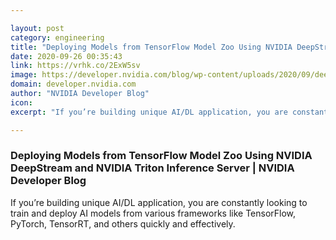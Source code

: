 ```yaml
---

layout: post
category: engineering
title: "Deploying Models from TensorFlow Model Zoo Using NVIDIA DeepStream and NVIDIA Triton Inference Server"
date: 2020-09-26 00:35:43
link: https://vrhk.co/2ExW5sv
image: https://developer.nvidia.com/blog/wp-content/uploads/2020/09/deepstream-app-window-with-detected-cars-1.png
domain: developer.nvidia.com
author: "NVIDIA Developer Blog"
icon: 
excerpt: "If you’re building unique AI/DL application, you are constantly looking to train and deploy AI models from various frameworks like TensorFlow, PyTorch, TensorRT, and others quickly and effectively."

---
```


### Deploying Models from TensorFlow Model Zoo Using NVIDIA DeepStream and NVIDIA Triton Inference Server | NVIDIA Developer Blog

If you’re building unique AI/DL application, you are constantly looking to train and deploy AI models from various frameworks like TensorFlow, PyTorch, TensorRT, and others quickly and effectively.